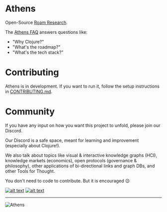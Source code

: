 # Athens

Open-Source [Roam Research](http://roamresearch.com/).

The [Athens FAQ](https://www.notion.so/athensresearch/Athens-Roadmap-096427f189b648729ae0acbdcefd4c6f) answers questions like:

- "Why Clojure?"
- "What's the roadmap?"
- "What's the tech stack?"

# Contributing

Athens is in development. If you want to run it, follow the setup instructions in [CONTRIBUTING.md](https://github.com/athensresearch/athens/blob/master/CONTRIBUTING.md).

# Community

If you have any input on how you want this project to unfold, please join our Discord.

Our Discord is a safe space, meant for learning and improvement (especially about Clojure!).

We also talk about topics like visual & interactive knowledge graphs (HCI), knowledge markets (economics), open protocols (governance & philosophy), other applications of bi-directional links and graph DBs, and other Tools for Thought.

You don't need to code to contribute. But it is encouraged 😉

[![alt text][1.1]][1] 
[![alt text][2.1]][2] 

<!-- Discord Icon then link -->
[1.1]: https://i.imgur.com/lTIZXqW.png
[1]: https://discord.gg/5D7af48

<!-- Twitter Icon then link -->
[2.1]: https://i.imgur.com/S41NYml.png
[2]: https://twitter.com/AthensResearch

---

![Athens](doc/athens-1920.jpg)